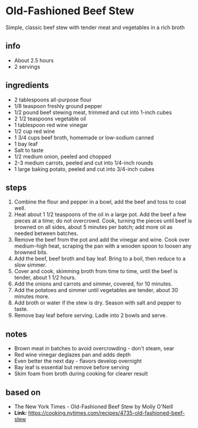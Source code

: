 # Old-Fashioned Beef Stew
Simple, classic beef stew with tender meat and vegetables in a rich broth

## info  
* About 2.5 hours  
* 2 servings  

## ingredients
* 2 tablespoons all-purpose flour
* 1/8 teaspoon freshly ground pepper
* 1/2 pound beef stewing meat, trimmed and cut into 1-inch cubes
* 2 1/2 teaspoons vegetable oil
* 1 tablespoon red wine vinegar
* 1/2 cup red wine
* 1 3/4 cups beef broth, homemade or low-sodium canned
* 1 bay leaf
* Salt to taste
* 1/2 medium onion, peeled and chopped
* 2-3 medium carrots, peeled and cut into 1/4-inch rounds
* 1 large baking potato, peeled and cut into 3/4-inch cubes

## steps  
1. Combine the flour and pepper in a bowl, add the beef and toss to coat well.
2. Heat about 1 1/2 teaspoons of the oil in a large pot. Add the beef a few pieces at a time; do not overcrowd. Cook, turning the pieces until beef is browned on all sides, about 5 minutes per batch; add more oil as needed between batches.
3. Remove the beef from the pot and add the vinegar and wine. Cook over medium-high heat, scraping the pan with a wooden spoon to loosen any browned bits.
4. Add the beef, beef broth and bay leaf. Bring to a boil, then reduce to a slow simmer.
5. Cover and cook, skimming broth from time to time, until the beef is tender, about 1 1/2 hours.
6. Add the onions and carrots and simmer, covered, for 10 minutes.
7. Add the potatoes and simmer until vegetables are tender, about 30 minutes more.
8. Add broth or water if the stew is dry. Season with salt and pepper to taste.
9. Remove bay leaf before serving. Ladle into 2 bowls and serve.

## notes  
* Brown meat in batches to avoid overcrowding - don't steam, sear
* Red wine vinegar deglazes pan and adds depth
* Even better the next day - flavors develop overnight
* Bay leaf is essential but remove before serving
* Skim foam from broth during cooking for clearer result

## based on  
* The New York Times - Old-Fashioned Beef Stew by Molly O'Neill
* **Link:** https://cooking.nytimes.com/recipes/4735-old-fashioned-beef-stew
